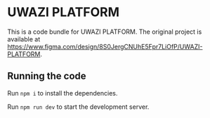 
  # UWAZI PLATFORM

  This is a code bundle for UWAZI PLATFORM. The original project is available at https://www.figma.com/design/8S0JergCNUhE5Fpr7LiOfP/UWAZI-PLATFORM.

  ## Running the code

  Run `npm i` to install the dependencies.

  Run `npm run dev` to start the development server.
  